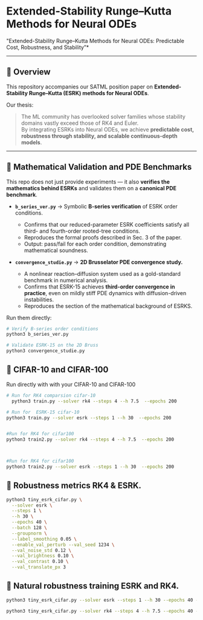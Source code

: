 # Extended-Stability Runge–Kutta Methods for Neural ODEs  
"Extended-Stability Runge–Kutta Methods for Neural ODEs: Predictable Cost, Robustness, and Stability”*  

 

---

## 📌 Overview
This repository accompanies our SATML position paper on **Extended-Stability Runge–Kutta (ESRK) methods for Neural ODEs**.  

Our thesis:  
> The ML community has overlooked solver families whose stability domains vastly exceed those of RK4 and Euler.  
> By integrating ESRKs into Neural ODEs, we achieve **predictable cost, robustness through stability, and scalable continuous-depth models**.


---

## 🔬 Mathematical Validation and PDE Benchmarks

This repo does not just provide experiments — it also **verifies the mathematics behind ESRKs** and validates them on a **canonical PDE benchmark**.

- **`b_series_ver.py`** → Symbolic **B-series verification** of ESRK order conditions.  
  - Confirms that our reduced-parameter ESRK coefficients satisfy all third- and fourth-order rooted-tree conditions.  
  - Reproduces the formal proofs described in Sec. 3 of the paper.  
  - Output: pass/fail for each order condition, demonstrating mathematical soundness.  

- **`convergence_studie.py`** → **2D Brusselator PDE convergence study.**  
  - A nonlinear reaction–diffusion system used as a gold-standard benchmark in numerical analysis.  
  - Confirms that ESRK-15 achieves **third-order convergence in practice**, even on mildly stiff PDE dynamics with diffusion-driven instabilities.  
  - Reproduces the section of the mathematical background of ESRKS.  

Run them directly:

```bash
# Verify B-series order conditions
python3 b_series_ver.py

# Validate ESRK-15 on the 2D Bruss
python3 convergence_studie.py

```


## 🔬 CIFAR-10 and CIFAR-100
Run directly with with your CIFAR-10 and CIFAR-100 

```bash
# Run for RK4 comparsion cifar-10
  python3 train.py --solver rk4 --steps 4 --h 7.5  --epochs 200

# Run for  ESRK-15 cifar-10
python3 train.py --solver esrk --steps 1 --h 30  --epochs 200


#Run for RK4 for cifar100
python3 train2.py --solver rk4 --steps 4 --h 7.5  --epochs 200



#Run for RK4 for cifar100
python3 train2.py --solver esrk --steps 1 --h 30  --epochs 200


```

## 🔬 Robustness metrics RK4 & ESRK.


```bash
python3 tiny_esrk_cifar.py \
  --solver esrk \
  --steps 1 \
  --h 30 \
  --epochs 40 \
  --batch 128 \
  --groupnorm \
  --label_smoothing 0.05 \
  --enable_val_perturb --val_seed 1234 \
  --val_noise_std 0.12 \
  --val_brightness 0.10 \
  --val_contrast 0.10 \
  --val_translate_px 3


```


## 🔬 Natural robustness training ESRK and RK4.
  ```bash
python3 tiny_esrk_cifar.py --solver esrk --steps 1 --h 30 --epochs 40 --batch 128   --groupnorm --label_smoothing 0.05 --train_perturb --train_perturb_p 0.5   --enable_val_perturb --val_seed 1234   --val_noise_std 0.12 --val_brightness 0.15 --val_contrast 0.15 --val_translate_px 3   --clip_grad 1.5

python3 tiny_esrk_cifar.py --solver rk4 --steps 4 --h 7.5 --epochs 40 --batch 128   --groupnorm --label_smoothing 0.05 --train_perturb --train_perturb_p 0.5   --enable_val_perturb --val_seed 1234   --val_noise_std 0.12 --val_brightness 0.15 --val_contrast 0.15 --val_translate_px 3   --clip_grad 1.5


```








